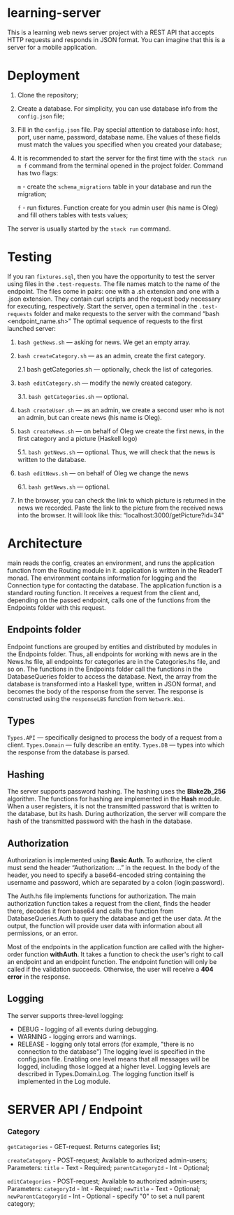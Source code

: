 # learning-server
This is a learning web news server project with a REST API that accepts HTTP requests and responds in JSON format. You can imagine that this is a server for a mobile application.
# Deployment
1. Clone the repository;
2. Create a database. For simplicity, you can use database info from the `config.json` file;
3. Fill in the `config.json` file. Pay special attention to database info: host, port, user name, password, database name. Еhe values of these fields must match the values you specified when you created your database;
4. It is recommended to start the server for the first time with the `stack run m f` command from the terminal opened in the project folder. Command has two flags:

    `m` - create the `schema_migrations` table in your database and run the migration;

    `f` - run fixtures. Function create for you admin user (his name is Oleg) and fill others tables with tests values;
    
The server is usually started by the `stack run` command.

# Testing
If you ran `fixtures.sql`, then you have the opportunity to test the server using files in the `.test-requests`.  The file names match to the name of the endpoint. The files come in pairs: one with a .sh extension and one with a .json extension. They contain curl scripts and the request body necessary for executing, respectively.
Start the server, open a terminal in the `.test-requests` folder and make requests to the server with the command “bash <endpoint_name.sh>”
The optimal sequence of requests to the first launched server:
1. `bash getNews.sh` — asking for news. We get an empty array.
2. `bash createCategory.sh` — as an admin, create the first category.

    2.1 bash getCategories.sh — optionally, check the list of categories.

3. `bash editCategory.sh` — modify the newly created category.

    3.1. `bash getCategories.sh` — optional.

4. `bash createUser.sh` — as an admin, we create a second user who is not an admin, but can create news (his name is Oleg).

6. `bash createNews.sh` — on behalf of Oleg we create the first news, in the first category and a picture (Haskell logo)

    5.1. `bash getNews.sh` — optional. Thus, we will check that the news is written to the database.

7. `bash editNews.sh` — on behalf of Oleg we change the news

    6.1. `bash getNews.sh` — optional. 

8. In the browser, you can check the link to which picture is returned in the news we recorded. Paste the link to the picture from the received news into the browser. It will look like this: “localhost:3000/getPicture?id=34" 

# Architecture
main reads the config, creates an environment, and runs the application function from the Routing module in it. application is written in the ReaderT monad. The environment contains information for logging and the Connection type for contacting the database.
The application function is a standard routing function. It receives a request from the client and, depending on the passed endpoint, calls one of the functions from the Endpoints folder with this request.

## Endpoints folder
Endpoint functions are grouped by entities and distributed by modules in the Endpoints folder. Thus, all endpoints for working with news are in the News.hs file, all endpoints for categories are in the Categories.hs file, and so on.
The functions in the Endpoints folder call the functions in the DatabaseQueries folder to access the database. Next, the array from the database is transformed into a Haskell type, written in JSON format, and becomes the body of the response from the server. The response is constructed using the `responseLBS` function from `Network.Wai`.

## Types
`Types.API` — specifically designed to process the body of a request from a client.
`Types.Domain` —  fully describe an entity.
`Types.DB` — types into which the response from the database is parsed.

## Hashing
The server supports password hashing. The hashing uses the **Blake2b_256** algorithm. The functions for hashing are implemented in the **Hash** module.
When a user registers, it is not the transmitted password that is written to the database, but its hash. During authorization, the server will compare the hash of the transmitted password with the hash in the database.

## Authorization
Authorization is implemented using **Basic Auth**. To authorize, the client must send the header “Authorization: ...” in the request. In the body of the header, you need to specify a base64-encoded string containing the username and password, which are separated by a colon (login:password).

The Auth.hs file implements functions for authorization. The main authorization function takes a request from the client, finds the header there, decodes it from base64 and calls the function from DatabaseQueries.Auth to query the database and get the user data. At the output, the function will provide user data with information about all permissions, or an error.

Most of the endpoints in the application function are called with the higher-order function **withAuth**. It takes a function to check the user's right to call an endpoint and an endpoint function. The endpoint function will only be called if the validation succeeds. Otherwise, the user will receive a **404 error** in the response.

## Logging
The server supports three-level logging:
* DEBUG - logging of all events during debugging.
* WARNING - logging errors and warnings.
* RELEASE - logging only total errors (for example, "there is no connection to the database")
The logging level is specified in the config.json file. Enabling one level means that all messages will be logged, including those logged at a higher level. Logging levels are described in Types.Domain.Log.
The logging function itself is implemented in the Log module.

# SERVER API / Endpoint

### Category
  `getCategories` - GET-request. Returns categories list;
  
  `createCategory` - POST-request; Available to authorized admin-users;
    Parameters: 
      `title` - Text - Required;
      `parentCategoryId` - Int - Optional;

  `editCategories` - POST-request; Available to authorized admin-users;
    Parameters:
      `categoryId` - Int - Required;
      `newTitle` - Text - Optional;
      `newParentCategoryId` - Int - Optional - specify "0" to set a null parent category;
  